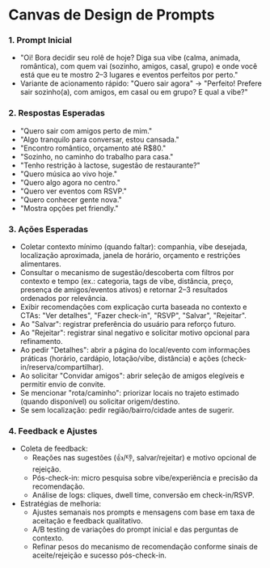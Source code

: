 # Canvas de Design de Prompts

### 1. Prompt Inicial

- "Oi! Bora decidir seu rolê de hoje? Diga sua vibe (calma, animada, romântica), com quem vai (sozinho, amigos, casal, grupo) e onde você está que eu te mostro 2–3 lugares e eventos perfeitos por perto."
- Variante de acionamento rápido: "Quero sair agora" → "Perfeito! Prefere sair sozinho(a), com amigos, em casal ou em grupo? E qual a vibe?"

### 2. Respostas Esperadas

- "Quero sair com amigos perto de mim."
- "Algo tranquilo para conversar, estou cansada."
- "Encontro romântico, orçamento até R$80."
- "Sozinho, no caminho do trabalho para casa."
- "Tenho restrição à lactose, sugestão de restaurante?"
- "Quero música ao vivo hoje."
- "Quero algo agora no centro."
- "Quero ver eventos com RSVP."
- "Quero conhecer gente nova."
- "Mostra opções pet friendly."

### 3. Ações Esperadas

- Coletar contexto mínimo (quando faltar): companhia, vibe desejada, localização aproximada, janela de horário, orçamento e restrições alimentares.
- Consultar o mecanismo de sugestão/descoberta com filtros por contexto e tempo (ex.: categoria, tags de vibe, distância, preço, presença de amigos/eventos ativos) e retornar 2–3 resultados ordenados por relevância.
- Exibir recomendações com explicação curta baseada no contexto e CTAs: "Ver detalhes", "Fazer check-in", "RSVP", "Salvar", "Rejeitar".
- Ao "Salvar": registrar preferência do usuário para reforço futuro.
- Ao "Rejeitar": registrar sinal negativo e solicitar motivo opcional para refinamento.
- Ao pedir "Detalhes": abrir a página do local/evento com informações práticas (horário, cardápio, lotação/vibe, distância) e ações (check-in/reserva/compartilhar).
- Ao solicitar "Convidar amigos": abrir seleção de amigos elegíveis e permitir envio de convite.
- Se mencionar "rota/caminho": priorizar locais no trajeto estimado (quando disponível) ou solicitar origem/destino.
- Se sem localização: pedir região/bairro/cidade antes de sugerir.

### 4. Feedback e Ajustes

- Coleta de feedback:
  - Reações nas sugestões (👍/👎, salvar/rejeitar) e motivo opcional de rejeição.
  - Pós-check-in: micro pesquisa sobre vibe/experiência e precisão da recomendação.
  - Análise de logs: cliques, dwell time, conversão em check-in/RSVP.
- Estratégias de melhoria:
  - Ajustes semanais nos prompts e mensagens com base em taxa de aceitação e feedback qualitativo.
  - A/B testing de variações do prompt inicial e das perguntas de contexto.
  - Refinar pesos do mecanismo de recomendação conforme sinais de aceite/rejeição e sucesso pós-check-in.
